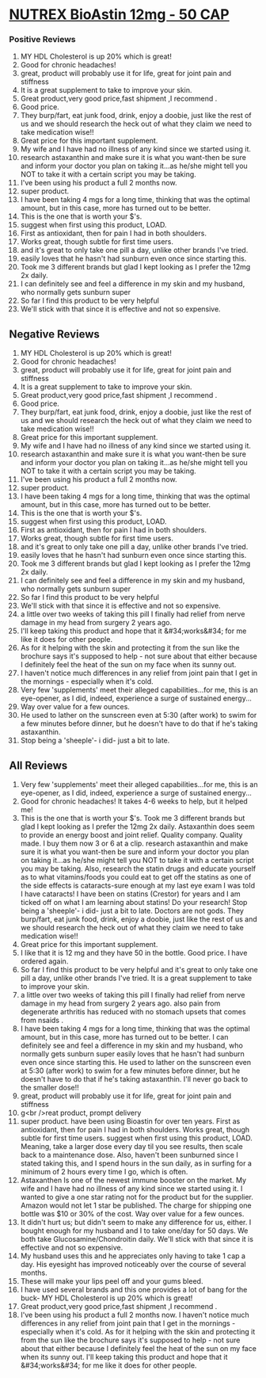# [NUTREX BioAstin 12mg - 50 CAP](https://products.checkmycream.com/products/NUTREX-BioAstin-12mg-50-CAP.html)

### Positive Reviews

<ol>
      <li>MY HDL Cholesterol is up 20% which is great!</li>
      <li>Good for chronic headaches!</li>
      <li>great, product will probably use it for life, great for joint pain and stiffness</li>
      <li>It is a great supplement to take to improve your skin.</li>
      <li>Great product,very good price,fast shipment ,I recommend .</li>
      <li>Good price.</li>
      <li>They burp/fart, eat junk food, drink, enjoy a doobie, just like the rest of us and we should research the heck out of what they claim we need to take medication wise!!</li>
      <li>Great price for this important supplement.</li>
      <li>My wife and I have had no illness of any kind since we started using it.  </li>
      <li>research astaxanthin and make sure it is what you want-then be sure and inform your doctor you plan on taking it...as he/she might tell you NOT to take it with a  certain script you may be taking.</li>
      <li>I&#x27;ve been using his product a full 2 months now.</li>
      <li>super product.  </li>
      <li>I have been taking 4 mgs for a long time, thinking that was the optimal amount, but in this case, more has turned out to be better.  </li>
      <li>This is the one that is worth your $&#x27;s.</li>
      <li>suggest when first using this product, LOAD.  </li>
      <li>First as antioxidant, then for pain I had in both shoulders.  </li>
      <li>Works great, though subtle for first time users.</li>
      <li>and it&#x27;s great to only take one pill a day, unlike other brands I&#x27;ve tried.  </li>
      <li>easily loves that he hasn&#x27;t had sunburn even once since starting this.  </li>
      <li>Took me 3 different brands but glad I kept looking as I prefer the 12mg 2x daily.</li>
      <li>I can definitely see and feel a difference in my skin and my husband, who normally gets sunburn super</li>
      <li>So far I find this product to be very helpful</li>
      <li>We&#x27;ll stick with that since it is effective and not so expensive.</li>
</ol>


<h2>Negative Reviews</h2>
<ol>
<li> MY HDL Cholesterol is up 20% which is great!</li>
<li> Good for chronic headaches!</li>
<li> great, product will probably use it for life, great for joint pain and stiffness</li>
<li> It is a great supplement to take to improve your skin.</li>
<li> Great product,very good price,fast shipment ,I recommend .</li>
<li> Good price.</li>
<li> They burp/fart, eat junk food, drink, enjoy a doobie, just like the rest of us and we should research the heck out of what they claim we need to take medication wise!!</li>
<li> Great price for this important supplement.</li>
<li> My wife and I have had no illness of any kind since we started using it.  </li>
<li> research astaxanthin and make sure it is what you want-then be sure and inform your doctor you plan on taking it...as he/she might tell you NOT to take it with a  certain script you may be taking.</li>
<li> I&#x27;ve been using his product a full 2 months now.</li>
<li> super product.  </li>
<li> I have been taking 4 mgs for a long time, thinking that was the optimal amount, but in this case, more has turned out to be better.  </li>
<li> This is the one that is worth your $&#x27;s.</li>
<li> suggest when first using this product, LOAD.  </li>
<li> First as antioxidant, then for pain I had in both shoulders.  </li>
<li> Works great, though subtle for first time users.</li>
<li> and it&#x27;s great to only take one pill a day, unlike other brands I&#x27;ve tried.  </li>
<li> easily loves that he hasn&#x27;t had sunburn even once since starting this.  </li>
<li> Took me 3 different brands but glad I kept looking as I prefer the 12mg 2x daily.</li>
<li> I can definitely see and feel a difference in my skin and my husband, who normally gets sunburn super</li>
<li> So far I find this product to be very helpful</li>
<li> We&#x27;ll stick with that since it is effective and not so expensive.</li>
<li> a little over two weeks of taking this pill I finally had relief from nerve damage in my head from surgery 2 years ago.</li>
<li> I&#x27;ll keep taking this product and hope that it &amp;#34;works&amp;#34; for me like it does for other people.</li>
<li> As for it helping with the skin and protecting it from the sun like the brochure says it&#x27;s supposed to help - not sure about that either because I definitely feel the heat of the sun on my face when its sunny out.</li>
<li> I haven&#x27;t notice much differences in any relief from joint pain that I get in the mornings - especially when it&#x27;s cold.</li>
<li> Very few &#x27;supplements&#x27; meet their alleged capabilities...for me, this is an eye-opener, as I did, indeed, experience a surge of sustained energy...</li>
<li> Way over value for a few ounces.</li>
<li> He used to lather on the sunscreen even at 5:30 (after work) to swim for a few minutes before dinner, but he doesn&#x27;t have to do that if he&#x27;s taking astaxanthin.  </li>
<li> Stop being a &#x27;sheeple&#x27;- i did- just a bit to late.</li>
</ol>

<h2>All Reviews</h2>

<ol>
    <li> Very few &#x27;supplements&#x27; meet their alleged capabilities...for me, this is an eye-opener, as I did, indeed, experience a surge of sustained energy...</li>
    <li> Good for chronic headaches! It takes 4-6 weeks to help, but it helped me!</li>
    <li> This is the one that is worth your $&#x27;s. Took me 3 different brands but glad I kept looking as I prefer the 12mg 2x daily. Astaxanthin does seem to provide an energy boost and joint relief. Quality company. Quality made. I buy them now 3 or 6 at a clip. research astaxanthin and make sure it is what you want-then be sure and inform your doctor you plan on taking it...as he/she might tell you NOT to take it with a  certain script you may be taking. Also, research the statin drugs and educate yourself as to what vitamins/foods you could eat to get off the statins as one of the side effects is cataracts-sure enough at my last eye exam I was told I have cataracts! I have been on statins (Crestor) for years and I am ticked off on what I am learning about statins! Do your research! Stop being a &#x27;sheeple&#x27;- i did- just a bit to late. Doctors are not gods. They burp/fart, eat junk food, drink, enjoy a doobie, just like the rest of us and we should research the heck out of what they claim we need to take medication wise!!</li>
    <li> Great price for this important supplement.</li>
    <li> I like that it is 12 mg and they have 50 in the bottle. Good price. I have ordered again.</li>
    <li> So far I find this product to be very helpful and it&#x27;s great to only take one pill a day, unlike other brands I&#x27;ve tried.  It is a great supplement to take to improve your skin.</li>
    <li> a little over two weeks of taking this pill I finally had relief from nerve damage in my head from surgery 2 years ago. also pain from degenerate arthritis has  reduced with no stomach upsets that comes from nsaids .</li>
    <li> I have been taking 4 mgs for a long time, thinking that was the optimal amount, but in this case, more has turned out to be better.  I can definitely see and feel a difference in my skin and my husband, who normally gets sunburn super easily loves that he hasn&#x27;t had sunburn even once since starting this.  He used to lather on the sunscreen even at 5:30 (after work) to swim for a few minutes before dinner, but he doesn&#x27;t have to do that if he&#x27;s taking astaxanthin.  I&#x27;ll never go back to the smaller dose!!</li>
    <li> great, product will probably use it for life, great for joint pain and stiffness</li>
    <li> g&lt;br /&gt;reat product, prompt delivery</li>
    <li> super product.  have been using Bioastin for over ten years.  First as antioxidant, then for pain I had in both shoulders.  Works great, though subtle for first time users. suggest when first using this product, LOAD.  Meaning, take a larger dose every day til you see results, then scale back to a maintenance dose.  Also, haven&#x27;t been sunburned since I stated taking this, and I spend hours in the sun daily, as in surfing for a minimum of 2 hours every time I go, which is often.</li>
    <li> Astaxanthen Is one of the newest immune booster on the market.  My wife and I have had no illness of any kind since we started using it.  I wanted to give a one star rating not for the product but for the supplier.  Amazon would not let 1 star be published.  The charge for shipping one bottle was $10 or 30% of the cost.  Way over value for a few ounces.</li>
    <li> It didn&#x27;t hurt us; but didn&#x27;t seem to make any difference for us, either.  I bought enough for my husband and I to take one/day for 50 days.  We both take Glucosamine/Chondroitin daily.  We&#x27;ll stick with that since it is effective and not so expensive.</li>
    <li> My husband uses this and he appreciates only having to take 1 cap a day.  His eyesight has improved noticeably over the course of several months.</li>
    <li> These will make your lips peel off and your gums bleed.</li>
    <li> I have used several brands and this one provides a lot of bang for the buck- MY HDL Cholesterol is up 20% which is great!</li>
    <li> Great product,very good price,fast shipment ,I recommend .</li>
    <li> I&#x27;ve been using his product a full 2 months now. I haven&#x27;t notice much differences in any relief from joint pain that I get in the mornings - especially when it&#x27;s cold. As for it helping with the skin and protecting it from the sun like the brochure says it&#x27;s supposed to help - not sure about that either because I definitely feel the heat of the sun on my face when its sunny out. I&#x27;ll keep taking this product and hope that it &amp;#34;works&amp;#34; for me like it does for other people.</li>
</ol>




